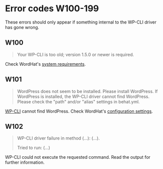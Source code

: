 # Error codes W100-199

These errors should only appear if something internal to the WP-CLI driver has gone wrong.

## W100
> Your WP-CLI is too old; version 1.5.0 or newer is required.

Check WordHat's [system requirements](/getting-started/installation.md#requirements).

## W101
> WordPress does not seem to be installed. Please install WordPress. If WordPress is installed, the WP-CLI driver cannot find WordPress. Please check the "path" and/or "alias" settings in behat.yml.

[WP-CLI](https://wp-cli.org) cannot find WordPress. Check WordHat's [configuration settings](/configuration/settings.md).

## W102
> WP-CLI driver failure in method (...):
> (...).
>
> Tried to run: (...)

WP-CLI could not execute the requested command. Read the output for further information.
